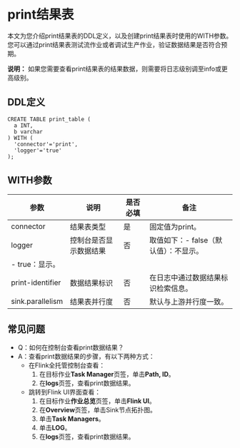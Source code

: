# print结果表

本文为您介绍print结果表的DDL定义，以及创建print结果表时使用的WITH参数。您可以通过print结果表测试流作业或者调试生产作业，验证数据结果是否符合预期。

**说明：** 如果您需要查看print结果表的结果数据，则需要将日志级别调至info或更高级别。

## DDL定义

```
CREATE TABLE print_table (
  a INT,
  b varchar
) WITH (
  'connector'='print',
  'logger'='true'
);
```

## WITH参数

|参数|说明|是否必填|备注|
|--|--|----|--|
|connector|结果表类型|是|固定值为print。|
|logger|控制台是否显示数据结果|否|取值如下：-   false（默认值）：不显示。
-   true：显示。 |
|print-identifier|数据结果标识|否|在日志中通过数据结果标识检索信息。|
|sink.parallelism|结果表并行度|否|默认与上游并行度一致。|

## 常见问题

-   Q：如何在控制台查看print数据结果？
-   A：查看print数据结果的步骤，有以下两种方式：
    -   在Flink全托管控制台查看：
        1.  在目标作业**Task Manager**页签，单击**Path, ID**。
        2.  在**logs**页签，查看print数据结果。
    -   跳转到Flink UI界面查看：
        1.  在目标作业**作业总览**页签，单击**Flink UI**。
        2.  在**Overview**页签，单击Sink节点拓扑图。
        3.  单击**Task Managers**。
        4.  单击**LOG**。
        5.  在**logs**页签，查看print数据结果。

